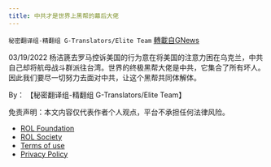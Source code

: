 ```yaml
---
title: 中共才是世界上黑帮的幕后大佬
---
```

`秘密翻译组-精翻组 G-Translators/Elite Team` [轉載自GNews](https://gnews.org/zh-hans/2201508/)

03/19/2022 杨洁篪去罗马控诉美国的行为意在将美国的注意力困在乌克兰，中共自己却将航母战斗群派往台湾。世界的终极黑帮大佬是中共，它集合了所有坏人。因此我们要尽一切努力去面对中共，让这个黑帮共同体解体。
  
By： 【秘密翻译组-精翻组 G-Translators/Elite Team】

免责声明：本文内容仅代表作者个人观点，平台不承担任何法律风险。
  
- [ROL Foundation](https://rolfoundation.org/)
- [ROL Society](https://rolsociety.org/)
- [Terms of use](https://gnews.org/terms-of-use-3/)
- [Privacy Policy](https://gnews.org/privacy-policy/)
